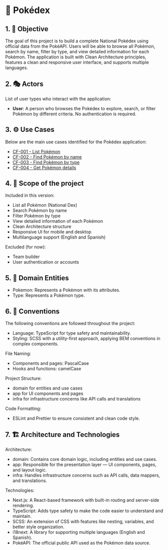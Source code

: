 # 📕 Pokédex

## 1. 🎯 Objective

The goal of this project is to build a complete National Pokédex using official data from the PokéAPI. Users will be able to browse all Pokémon, search by name, filter by type, and view detailed information for each Pokémon. The application is built with Clean Architecture principles, features a clean and responsive user interface, and supports multiple languages.

## 2. 🎭 Actors

List of user types who interact with the application:

- **User**: A person who browses the Pokédex to explore, search, or filter Pokémon by different criteria. No authentication is required.

## 3. ⚙️ Use Cases

Below are the main use cases identified for the Pokédex application:

- [CF-001 - List Pokémon](./docs/usecases/CF-001-ListPokemon.md)
- [CF-002 - Find Pokémon by name](./docs/usecases/CF-002-FindPokemonByName.md)
- [CF-003 - Find Pokémon by type](./docs/usecases/CF-003-FindPokemonByType.md)
- [CF-004 - Get Pokémon details](./docs/usecases/CF-004-GetPokemonDetails.md)

## 4. 📏 Scope of the project

Included in this version:

- List all Pokémon (National Dex)
- Search Pokémon by name
- Filter Pokémon by type
- View detailed information of each Pokémon
- Clean Architecture structure
- Responsive UI for mobile and desktop
- Multilanguage support (English and Spanish)

Excluded (for now):

- Team builder
- User authentication or accounts

## 5. 🧩 Domain Entities

- Pokemon: Represents a Pokémon with its attributes.
- Type: Represents a Pokémon type.

## 6. 📐 Conventions

The following conventions are followed throughout the project:

- Language: TypeScript for type safety and maintainability.
- Styling: SCSS with a utility-first approach, applying BEM conventions in complex components.

File Naming:

- Components and pages: PascalCase
- Hooks and functions: camelCase

Project Structure:

- domain for entities and use cases
- app for UI components and pages
- infra for infrastructure concerns like API calls and translations

Code Formatting:

- ESLint and Prettier to ensure consistent and clean code style.

## 7. 🏗️ Architecture and Technologies

Architecture:

- domain: Contains core domain logic, including entities and use cases.
- app: Responsible for the presentation layer — UI components, pages, and layout logic.
- infra: Handles infrastructure concerns such as API calls, data mappers, and translations.

Technologies:

- Next.js: A React-based framework with built-in routing and server-side rendering.
- TypeScript: Adds type safety to make the code easier to understand and maintain.
- SCSS: An extension of CSS with features like nesting, variables, and better style organization.
- i18next: A library for supporting multiple languages (English and Spanish).
- PokéAPI: The official public API used as the Pokémon data source.
